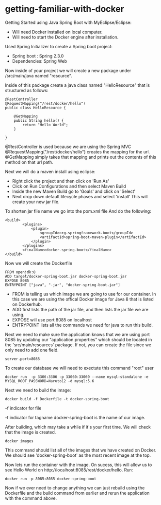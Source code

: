# getting-familiar-with-docker

Getting Started using Java Spring Boot with MyEclipse/Eclipse:

- Will need Docker installed on local computer.
- Will need to start the Docker engine after installation.

Used Spring Initializer to create a Spring boot project:

- Spring boot : Spring 2.3.0
- Dependencies: Spring Web

Now inside of your project we will create a new package under /src/main/java named "resource". 

Inside of this package create a java class named "HelloResource" that is structured as follows:

```
@RestController
@RequestMapping("/rest/docker/hello")
public class HelloResource {
	
	@GetMapping
	public String hello() {
		return "Hello World";
	}

}
```
@RestController is used because we are using the Spring MVC
@RequestMapping("/rest/docker/hello") creates the mapping for the url.
@GetMapping simply takes that mapping and prints out the contents of this method on that url path.

Next we will do a maven install using eclipse:
- Right click the project and then click on 'Run As'
- Click on Run Configurations and then select Maven Build
- Inside the new Maven Build go to 'Goals' and click on 'Select'
- Next drop down default lifecycle phases and select 'install'
This will create your new jar file.

To shorten jar file name we go into the pom.xml file
And do the following: 
```
<build>
		<plugins>
			<plugin>
				<groupId>org.springframework.boot</groupId>
				<artifactId>spring-boot-maven-plugin</artifactId>
			</plugin>
		</plugins>
		<finalName>docker-spring-boot</finalName>
</build>
```
Now we will create the Dockerfile
```
FROM openjdk:8
ADD target/docker-spring-boot.jar docker-spring-boot.jar
EXPOSE 8085
ENTRYPOINT ["java", "-jar", "docker-spring-boot.jar"]
```
- FROM is telling us which image we are going to use for our container. In this case we are using the offical Docker image for Java 8 that is listed on Dockerhub.
- ADD first lists the path of the jar file, and then lists the jar file we are using.
- EXPOSE will use port 8085 on localhost
- ENTRYPOINT lists all the commands we need for java to run this build.

Next we need to make sure the application knows that we are using port 8085 by updating our "application.properties" which should be located in the 'src/main/resources' package. If not, you can create the file since we only need to add one field.
```
server.port=8085
```

To create our database we will need to exectute this command "root" user
```
docker run  -p 3306:3306 -p 33060:33060 --name mysql-standalone -e MYSQL_ROOT_PASSWORD=Naruto12 -d mysql:5.6
```

Next we need to build the image:

```
docker build -f Dockerfile -t docker-spring-boot
```
-f indicator for file

-t indicator for tagname
docker-spring-boot is the name of our image.

After building, which may take a while if it's your first time. We will check that the image is created.
```
docker images
```
This command should list all of the images that we have created on Docker. We should see 'docker-spring-boot' as the most recent image at the top.

Now lets run the container with the image. On sucess, this will allow us to see Hello World on http://localhost:8085/rest/docker/hello. 
Run:
```
docker run -p 8085:8085 docker-spring-boot
```

Now if we ever need to change anything we can just rebuild using the Dockerfile and the build command from earlier and rerun the application with the command above.
